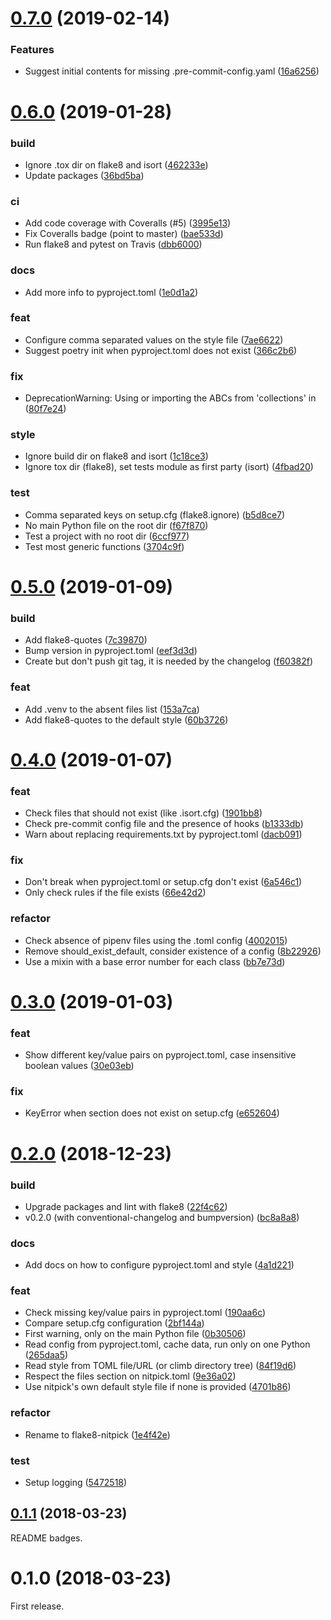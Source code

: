 <a name="0.7.0"></a>
# [0.7.0](https://github.com/andreoliwa/flake8-nitpick/compare/v0.6.0...v0.7.0) (2019-02-14)


### Features

* Suggest initial contents for missing .pre-commit-config.yaml ([16a6256](https://github.com/andreoliwa/flake8-nitpick/commit/16a6256))



<a name="0.6.0"></a>
# [0.6.0](https://github.com/andreoliwa/flake8-nitpick/compare/v0.5.0...v0.6.0) (2019-01-28)


### build

* Ignore .tox dir on flake8 and isort ([462233e](https://github.com/andreoliwa/flake8-nitpick/commit/462233e))
* Update packages ([36bd5ba](https://github.com/andreoliwa/flake8-nitpick/commit/36bd5ba))

### ci

* Add code coverage with Coveralls (#5) ([3995e13](https://github.com/andreoliwa/flake8-nitpick/commit/3995e13))
* Fix Coveralls badge (point to master) ([bae533d](https://github.com/andreoliwa/flake8-nitpick/commit/bae533d))
* Run flake8 and pytest on Travis ([dbb6000](https://github.com/andreoliwa/flake8-nitpick/commit/dbb6000))

### docs

* Add more info to pyproject.toml ([1e0d1a2](https://github.com/andreoliwa/flake8-nitpick/commit/1e0d1a2))

### feat

* Configure comma separated values on the style file ([7ae6622](https://github.com/andreoliwa/flake8-nitpick/commit/7ae6622))
* Suggest poetry init when pyproject.toml does not exist ([366c2b6](https://github.com/andreoliwa/flake8-nitpick/commit/366c2b6))

### fix

* DeprecationWarning: Using or importing the ABCs from 'collections' in ([80f7e24](https://github.com/andreoliwa/flake8-nitpick/commit/80f7e24))

### style

* Ignore build dir on flake8 and isort ([1c18ce3](https://github.com/andreoliwa/flake8-nitpick/commit/1c18ce3))
* Ignore tox dir (flake8), set tests module as first party (isort) ([4fbad20](https://github.com/andreoliwa/flake8-nitpick/commit/4fbad20))

### test

* Comma separated keys on setup.cfg (flake8.ignore) ([b5d8ce7](https://github.com/andreoliwa/flake8-nitpick/commit/b5d8ce7))
* No main Python file on the root dir ([f67f870](https://github.com/andreoliwa/flake8-nitpick/commit/f67f870))
* Test a project with no root dir ([6ccf977](https://github.com/andreoliwa/flake8-nitpick/commit/6ccf977))
* Test most generic functions ([3704c9f](https://github.com/andreoliwa/flake8-nitpick/commit/3704c9f))



<a name="0.5.0"></a>
# [0.5.0](https://github.com/andreoliwa/flake8-nitpick/compare/v0.4.0...v0.5.0) (2019-01-09)


### build

* Add flake8-quotes ([7c39870](https://github.com/andreoliwa/flake8-nitpick/commit/7c39870))
* Bump version in pyproject.toml ([eef3d3d](https://github.com/andreoliwa/flake8-nitpick/commit/eef3d3d))
* Create but don't push git tag, it is needed by the changelog ([f60382f](https://github.com/andreoliwa/flake8-nitpick/commit/f60382f))

### feat

* Add .venv to the absent files list ([153a7ca](https://github.com/andreoliwa/flake8-nitpick/commit/153a7ca))
* Add flake8-quotes to the default style ([60b3726](https://github.com/andreoliwa/flake8-nitpick/commit/60b3726))



<a name="0.4.0"></a>
# [0.4.0](https://github.com/andreoliwa/flake8-nitpick/compare/v0.3.0...v0.4.0) (2019-01-07)


### feat

* Check files that should not exist (like .isort.cfg) ([1901bb8](https://github.com/andreoliwa/flake8-nitpick/commit/1901bb8))
* Check pre-commit config file and the presence of hooks ([b1333db](https://github.com/andreoliwa/flake8-nitpick/commit/b1333db))
* Warn about replacing requirements.txt by pyproject.toml ([dacb091](https://github.com/andreoliwa/flake8-nitpick/commit/dacb091))

### fix

* Don't break when pyproject.toml or setup.cfg don't exist ([6a546c1](https://github.com/andreoliwa/flake8-nitpick/commit/6a546c1))
* Only check rules if the file exists ([66e42d2](https://github.com/andreoliwa/flake8-nitpick/commit/66e42d2))

### refactor

* Check absence of pipenv files using the .toml config ([4002015](https://github.com/andreoliwa/flake8-nitpick/commit/4002015))
* Remove should_exist_default, consider existence of a config ([8b22926](https://github.com/andreoliwa/flake8-nitpick/commit/8b22926))
* Use a mixin with a base error number for each class ([bb7e73d](https://github.com/andreoliwa/flake8-nitpick/commit/bb7e73d))



<a name="0.3.0"></a>
# [0.3.0](https://github.com/andreoliwa/flake8-nitpick/compare/v0.2.0...v0.3.0) (2019-01-03)


### feat

* Show different key/value pairs on pyproject.toml, case insensitive boolean values ([30e03eb](https://github.com/andreoliwa/flake8-nitpick/commit/30e03eb))

### fix

* KeyError when section does not exist on setup.cfg ([e652604](https://github.com/andreoliwa/flake8-nitpick/commit/e652604))



<a name="0.2.0"></a>
# [0.2.0](https://github.com/andreoliwa/flake8-nitpick/compare/v0.1.1...v0.2.0) (2018-12-23)


### build

* Upgrade packages and lint with flake8 ([22f4c62](https://github.com/andreoliwa/flake8-nitpick/commit/22f4c62))
* v0.2.0 (with conventional-changelog and bumpversion) ([bc8a8a8](https://github.com/andreoliwa/flake8-nitpick/commit/bc8a8a8))

### docs

* Add docs on how to configure pyproject.toml and style ([4a1d221](https://github.com/andreoliwa/flake8-nitpick/commit/4a1d221))

### feat

* Check missing key/value pairs in pyproject.toml ([190aa6c](https://github.com/andreoliwa/flake8-nitpick/commit/190aa6c))
* Compare setup.cfg configuration ([2bf144a](https://github.com/andreoliwa/flake8-nitpick/commit/2bf144a))
* First warning, only on the main Python file ([0b30506](https://github.com/andreoliwa/flake8-nitpick/commit/0b30506))
* Read config from pyproject.toml, cache data, run only on one Python  ([265daa5](https://github.com/andreoliwa/flake8-nitpick/commit/265daa5))
* Read style from TOML file/URL (or climb directory tree) ([84f19d6](https://github.com/andreoliwa/flake8-nitpick/commit/84f19d6))
* Respect the files section on nitpick.toml ([9e36a02](https://github.com/andreoliwa/flake8-nitpick/commit/9e36a02))
* Use nitpick's own default style file if none is provided ([4701b86](https://github.com/andreoliwa/flake8-nitpick/commit/4701b86))

### refactor

* Rename to flake8-nitpick ([1e4f42e](https://github.com/andreoliwa/flake8-nitpick/commit/1e4f42e))

### test

* Setup logging ([5472518](https://github.com/andreoliwa/flake8-nitpick/commit/5472518))



<a name="0.1.1"></a>
## [0.1.1](https://github.com/andreoliwa/flake8-nitpick/compare/v0.1.0...v0.1.1) (2018-03-23)

README badges.

<a name="0.1.0"></a>
# 0.1.0 (2018-03-23)

First release.
